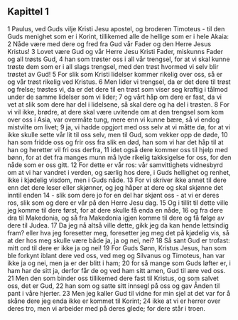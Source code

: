 ## Kapittel 1

1 Paulus, ved Guds vilje Kristi Jesu apostel, og broderen Timoteus - til den Guds menighet som er i Korint, tillikemed alle de hellige som er i hele Akaia:
2 Nåde være med dere og fred fra Gud vår Fader og den Herre Jesus Kristus!
3 Lovet være Gud og vår Herre Jesu Kristi Fader, miskunns Fader og all trøsts Gud,
4 han som trøster oss i all vår trengsel, for at vi skal kunne trøste dem som er i all slags trengsel, med den trøst hvormed vi selv blir trøstet av Gud!
5 For slik som Kristi lidelser kommer rikelig over oss, så er og vår trøst rikelig ved Kristus.
6 Men lider vi trengsel, da er det dere til trøst og frelse; trøstes vi, da er det dere til en trøst som viser seg kraftig i tålmod under de samme lidelser som vi lider;
7 og vårt håp om dere er fast, da vi vet at slik som dere har del i lidelsene, så skal dere og ha del i trøsten.
8 For vi vil ikke, brødre, at dere skal være uvitende om at den trengsel som kom over oss i Asia, var overmåte tung, mere enn vi kunne bære, så vi endog mistvilte om livet;
9 ja, vi hadde opgjort med oss selv at vi måtte dø, for at vi ikke skulle sette vår lit til oss selv, men til Gud, som vekker opp de døde,
10 han som fridde oss og frir oss fra slik en død, han som vi har det håp til at han og heretter vil fri oss derfra,
11 idet også dere kommer oss til hjelp med bønn, for at det fra manges munn må lyde rikelig takksigelse for oss, for den nåde som er oss gitt.
12 For dette er vår ros: vår samvittighets vidnesbyrd om at vi har vandret i verden, og særlig hos dere, i Guds hellighet og renhet, ikke i kjødelig visdom, men i Guds nåde.
13 For vi skriver ikke annet til dere enn det dere leser eller skjønner, og jeg håper at dere og skal skjønne det inntil enden
14 - slik som dere jo for en del har skjønt oss - at vi er deres ros, slik som og dere er vår på den Herre Jesu dag.
15 Og i tillit til dette ville jeg komme til dere først, for at dere skulle få enda en nåde,
16 og fra dere dra til Makedonia, og så fra Makedonia igjen komme til dere og få følge av dere til Judea.
17 Da jeg nå altså ville dette, gikk jeg da kan hende lettsindig fram? eller hva jeg foresetter meg, foresetter jeg meg det på kjødelig vis, så at der hos meg skulle være både ja, ja og nei, nei?
18 Så sant Gud er trofast: mitt ord til dere er ikke ja og nei!
19 For Guds Sønn, Kristus Jesus, han som ble forkynt iblant dere ved oss, ved meg og Silvanus og Timoteus, han var ikke ja og nei, men ja er der blitt i ham;
20 for så mange som Guds løfter er, i ham har de sitt ja, derfor får de og ved ham sitt amen, Gud til ære ved oss.
21 Men den som binder oss tillikemed dere fast til Kristus, og som salvet oss, det er Gud,
22 han som og satte sitt innsegl på oss og gav Ånden til pant i våre hjerter.
23 Men jeg kaller Gud til vidne for min sjel at det var for å skåne dere jeg enda ikke er kommet til Korint;
24 ikke at vi er herrer over deres tro, men vi arbeider med på deres glede; for dere står i troen.
